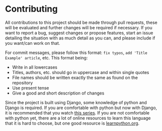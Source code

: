 # Contributing 
All contributions to this project should be made through pull requests, these will be evaluated and further changes will be required if necessary. If you want to report a bug, suggest changes or propose features, start an issue detailing the situation with as much detail as you can, and please include if you want/can work on that.

For commit messages, please follow this format: `fix typos`, `add 'Title Example' article`, etc. This format being:

- Write in all lowercases
- Titles, authors, etc. should go in uppercase and within single quotes
- File names should be written exactly the same as found on the repository
- Use present tense
- Give a good and short description of changes

Since the project is built using Django, some knowledge of python and Django is required. If you are comfortable with python but now with Django, it is recommended that you watch [this series](https://youtube.com/playlist?list=PL-osiE80TeTtoQCKZ03TU5fNfx2UY6U4p). If you are not comfortable with python yet, there are a lot of online resources to learn this language that it is hard to choose, but one good resource is [learnpython.org](https://www.learnpython.org).
